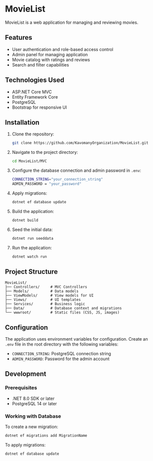 # MovieList

MovieList is a web application for managing and reviewing movies.

## Features

- User authentication and role-based access control
- Admin panel for managing application
- Movie catalog with ratings and reviews
- Search and filter capabilities

## Technologies Used

- ASP.NET Core MVC
- Entity Framework Core
- PostgreSQL
- Bootstrap for responsive UI

## Installation

1. Clone the repository:
   ```sh
   git clone https://github.com/KavomanyOrganization/MovieList.git
   ```

2. Navigate to the project directory:
   ```sh
   cd MovieList/MVC
   ```

3. Configure the database connection and admin password in `.env`:
   ```sh
   CONNECTION_STRING="your_connection_string"
   ADMIN_PASSWORD = "your_password"
   ```

4. Apply migrations:
   ```sh
   dotnet ef database update
   ```

5. Build the application:
   ```sh
   dotnet build
   ```

6. Seed the initial data:
   ```sh
   dotnet run seeddata
   ```

7. Run the application:
   ```sh
   dotnet watch run
   ```

## Project Structure

```
MovieList/
├── Controllers/     # MVC Controllers
├── Models/          # Data models
├── ViewModels/      # View models for UI
├── Views/           # UI templates
├── Services/        # Business logic
├── Data/            # Database context and migrations
└── wwwroot/         # Static files (CSS, JS, images)
```

## Configuration

The application uses environment variables for configuration. Create an `.env` file in the root directory with the following variables:

- `CONNECTION_STRING`: PostgreSQL connection string
- `ADMIN_PASSWORD`: Password for the admin account

## Development

### Prerequisites

- .NET 8.0 SDK or later
- PostgreSQL 14 or later

### Working with Database

To create a new migration:

```sh
dotnet ef migrations add MigrationName
```

To apply migrations:

```sh
dotnet ef database update
```

